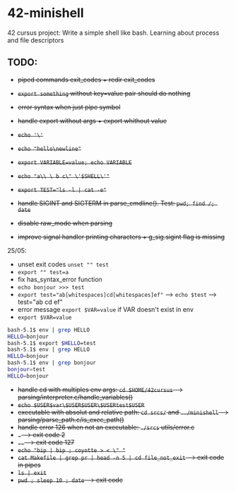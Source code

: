 # 42-minishell

42 cursus project: Write a simple shell like bash. Learning about process and file descriptors

## TODO:

- ~~piped commands exit_codes + redir exit_codes~~
- ~~`export something` without key=value pair should do nothing~~
- ~~error syntax when just pipe symbol~~
- ~~handle export without args + export whithout value~~
- ~~`echo '\'`~~
- ~~`echo "hello\newline"`~~
- ~~`export VARIABLE=value; echo VARIABLE`~~
- ~~`echo "a\\ \ b c\" \'$SHELL\'"`~~
- ~~`export TEST="ls -l | cat -e"`~~

- ~~handle SIGINT and SIGTERM in parse_cmdline(). Test: `pwd; find /; date`~~
- ~~disable raw_mode when parsing~~
- ~~improve signal handler printing characters + g_sig.sigint flag is missing~~

25/05:

- unset exit codes `unset "" test`
- `export "" test=a`
- fix has_syntax_error function
- `echo bonjour >>> test`
- `export test="ab[whitespaces]cd[whitespaces]ef"` --> `echo $test` --> test="ab cd ef"
- error message `export $VAR=value` if VAR doesn't exist in env
- `export $VAR=value`

```bash
bash-5.1$ env | grep HELLO
HELLO=bonjour
bash-5.1$ export $HELLO=test
bash-5.1$ env | grep HELLO
HELLO=bonjour
bash-5.1$ env | grep bonjour
bonjour=test
HELLO=bonjour
```

- ~~handle cd with multiples env args: `cd $HOME/42cursus` --> parsing/interpreter.c/handle_variables()~~
- ~~`echo $USER$var\$USER$USER\$USERtest$USER`~~
- ~~executable with absolut and relative path: `cd srcs/` and `../minishell` --> parsing/parse_path.c/is_exec_path()~~
- ~~handle error 126 when not an executable: `./srcs` utils/error.c~~
- ~~`.` --> exit code 2~~
- ~~`..` --> exit code 127~~
- ~~`echo "bip | bip ; coyotte > < \" "`~~
- ~~`cat Makefile | grep pr | head -n 5 | cd file_not_exit` --> exit code in pipes~~
- ~~`ls | exit`~~
- ~~`pwd ; sleep 10 ; date` --> exit code~~
